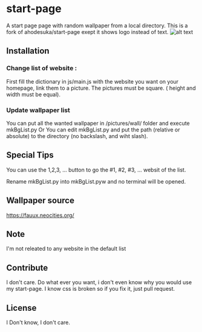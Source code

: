 # start-page
A start page page with random wallpaper from a local directory.
This is a fork of ahodesuka/start-page exept it shows logo instead of text.
![alt text](https://i.imgur.com/i6NoWp1.gif)
## Installation

### Change list of website :

First fill the dictionary in js/main.js with the website you want on your homepage, link them to a picture.
The pictures must be square. ( height and width must be equal).

### Update wallpaper list
You can put all the wanted wallpaper in /pictures/wall/ folder and execute mkBgList.py
Or
You can edit mkBgList.py and put the path (relative or absolute) to the directory (no backslash, and wiht slash).

## Special Tips
You can use the 1,2,3, ... button to go the #1, #2, #3, ... websit of the list.

Rename mkBgList.py into mkBgList.pyw and no terminal will be opened.

## Wallpaper source
https://fauux.neocities.org/

## Note
I'm not releated to any website in the default list

## Contribute
I don't care. Do what ever you want, i don't even know why you would use my start-page.
I know css is broken so if you fix it, just pull request.

## License
I Don't know, I don't care.
